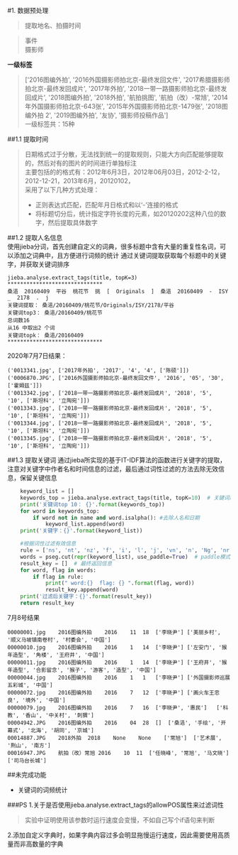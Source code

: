 #1. 数据预处理
>提取地名、拍摄时间  

>事件  
>摄影师  

**一级标签**  
>['2016图编外拍', '2016外国摄影师拍北京-最终发回文件', '2017希腊摄影师拍北京-最终发回成片', '2017年外拍', '2018一带一路摄影师拍北京-最终发回成片', '2018图编外拍', '2018外拍', '航拍挑图', '航拍（改）-常旭', '2014年外国摄影师拍北京-643张', '2015年外国摄影师拍北京-1479张', '2018图编外拍 2', '2019图编外拍', '友协', '摄影师投稿作品']  
>一级标签共：15种

##1.1 提取时间  
>日期格式过于分散，无法找到统一的提取规则，只能大方向匹配能够提取的，然后对有的图片的时间进行单独标注  
>主要包括的的格式有：2012年6月3日，2012年06月03日，2012-2-12，2012-12-21，2013年6月，20120102，  
>采用了以下几种方式处理：  
> - 正则表达式匹配，匹配年月日格式和以‘-’连接的格式
> - 将标题切分后，统计指定字符长度的元素，如20120202这种八位的数字，然后提取具体数字  
>


##1.2 提取人名信息  
使用jieba分词，首先创建自定义的词典，很多标题中含有大量的重复性名词，可以添加之词典中，且方便进行词频的统计
通过关键词提取获取每个标题中的关键字，并获取关键词排序

    jieba.analyse.extract_tags(title, topK=3)
    ******************************
    桑浥  20160409  平谷  桃花节  挑  [  Originals  ]  桑浥  20160409  -  ISY  _  2178  .  j
    关键词提取： 桑浥/20160409/桃花节/Originals/ISY/2178/平谷
    关键词top3： 桑浥/20160409/桃花节
    总词数16
    从16 中取出2 个词
    关键词topk： 桑浥/20160409
    ******************************


2020年7月7日结果：

    ('0013341.jpg', ['2017年外拍', '2017', '4', '4', ['陈硕']])
    ('0006870.JPG', ['2016外国摄影师拍北京-最终发回文件', '2016', '05', '30', ['霍姆兹']])
    ('0013342.jpg', ['2018一带一路摄影师拍北京-最终发回成片', '2018', '5', '10', ['斯坦科', '立陶宛']])
    ('0013343.jpg', ['2018一带一路摄影师拍北京-最终发回成片', '2018', '5', '10', ['斯坦科', '立陶宛']])
    ('0013344.jpg', ['2018一带一路摄影师拍北京-最终发回成片', '2018', '5', '10', ['斯坦科', '立陶宛']])
    ('0013345.jpg', ['2018一带一路摄影师拍北京-最终发回成片', '2018', '5', '10', ['斯坦科', '立陶宛']])  
    
##1.3 提取关键词
通过jieba所实现的基于IT-IDF算法的函数进行关键字的提取，注意对关键字中作者名和时间信息的过滤，最后通过词性过滤的方法去除无效信息，保留关键信息
```python
    keyword_list = []
    keywords_top = jieba.analyse.extract_tags(title, topK=10)  # 关键词前10位，返回值为列表
    print('关键词top 10： {}'.format(keywords_top))
    for word in keywords_top:
        if word not in name and word.isalpha(): #去除人名和日期
            keyword_list.append(word)
    print('关键字：{}'.format(keyword_list))

    #根据词性过滤有效信息
    rule = ['ns', 'nt', 'nz', 'f', 'i', 'l', 'j', 'vn', 'n', 'Ng', 'nr', 'z']
    words = pseg.cut(repr(keyword_list), use_paddle=True)  # paddle模式
    result_key = []  # 最终返回信息
    for word, flag in words:
        if flag in rule:
            print(" word:{}  flag: {} ".format(flag, word))
            result_key.append(word)
    print('过滤后关键字：{}'.format(result_key))
    return result_key
```
7月8号结果  

    00000001.jpg	2016图编外拍	2016	11	18	['李晓尹']	['美丽乡村', '顺义马坡镇南卷村', '村委会', '中国']	
    00000010.jpg	2016图编外拍	2016	1	14	['李晓尹']	['左安门', '猴年造型', '角楼', '王府井', '中国']	
    00000011.jpg	2016图编外拍	2016	1	14	['李晓尹']	['王府井', '猴年造型', '合影留念', '猴子', '游客', '造型', '中国']		
    00000044.jpg	2016图编外拍	2016	1	1	['李晓尹']	['外国摄影师巡展五彩城', '中国']	
    00000072.jpg	2016图编外拍	2016	7	12	['李晓尹']	['画火车王忠良', '境外', '中国']	
    00000079.jpg	2016图编外拍	2016	7	16	['李晓尹', '惠民']	['科教', '香山', '中关村', '刺猬']
    00004942.JPG	2016图编外拍	2016	04	28	[]	['桑浥', '手绘', '开幕式', '北海', '胡同', '京城']
    00014887.JPG	2018外拍	2018	None	None	['常旭']	['艺术展', '荆山', '南方']
    00016947.JPG	航拍（改）常旭	2016	10	11	['任晓峰', '常旭', '马文晓']	['司马台长城']
    
##未完成功能
 - 关键词的词频统计

###PS
1.关于是否使用jieba.analyse.extract_tags的allowPOS属性来过滤词性  
>实验中证明使用该参数时运行速度会变慢，不如自己写个if语句来判断  

2.添加自定义字典时，如果字典内容过多会明显拖慢运行速度，因此需要使用高质量而非高数量的字典